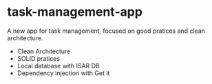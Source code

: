 # task-management-app

A new app for task management, focused on good pratices and clean architecture.

- Clean Architecture
- SOLID pratices
- Local database with ISAR DB
- Dependency injection with Get it
